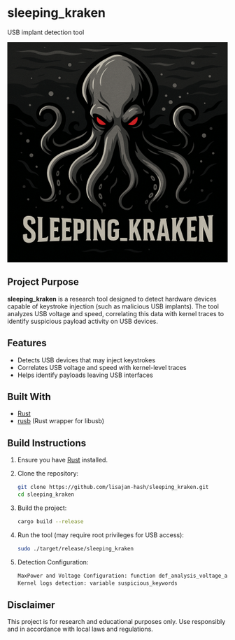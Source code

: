 # sleeping_kraken
USB implant detection tool

![sleeping_kraken logo](sleeping_kraken.png)

## Project Purpose

**sleeping_kraken** is a research tool designed to detect hardware devices capable of keystroke injection (such as malicious USB implants). The tool analyzes USB voltage and speed, correlating this data with kernel traces to identify suspicious payload activity on USB devices.

## Features

- Detects USB devices that may inject keystrokes
- Correlates USB voltage and speed with kernel-level traces
- Helps identify payloads leaving USB interfaces

## Built With

- [Rust](https://www.rust-lang.org/)
- [rusb](https://github.com/a1ien/rusb) (Rust wrapper for libusb)

## Build Instructions

1. Ensure you have [Rust](https://www.rust-lang.org/tools/install) installed.
2. Clone the repository:
    ```sh
    git clone https://github.com/lisajan-hash/sleeping_kraken.git
    cd sleeping_kraken
    ```
3. Build the project:
    ```sh
    cargo build --release
    ```
4. Run the tool (may require root privileges for USB access):
    ```sh
    sudo ./target/release/sleeping_kraken
    ```
    
4. Detection Configuration:
    ```sh
    MaxPower and Voltage Configuration: function def_analysis_voltage_and_speed
    Kernel logs detection: variable suspicious_keywords
    ```
## Disclaimer

This project is for research and educational purposes only. Use responsibly and in accordance with local laws and regulations.
